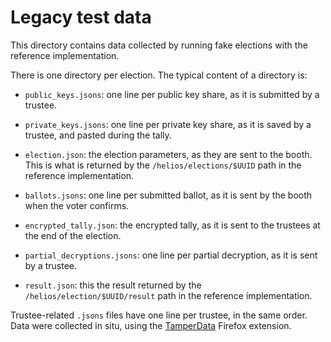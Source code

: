 Legacy test data
================

This directory contains data collected by running fake elections with
the reference implementation.

There is one directory per election. The typical content of a
directory is:

 * `public_keys.jsons`: one line per public key share, as it is
   submitted by a trustee.

 * `private_keys.jsons`: one line per private key share, as it is
   saved by a trustee, and pasted during the tally.

 * `election.json`: the election parameters, as they are sent to the
   booth. This is what is returned by the `/helios/elections/$UUID`
   path in the reference implementation.

 * `ballots.jsons`: one line per submitted ballot, as it is sent by
   the booth when the voter confirms.

 * `encrypted_tally.json`: the encrypted tally, as it is sent to the
   trustees at the end of the election.

 * `partial_decryptions.jsons`: one line per partial decryption, as it
   is sent by a trustee.

 * `result.json`: this the result returned by the
   `/helios/election/$UUID/result` path in the reference
   implementation.

Trustee-related `.jsons` files have one line per trustee, in the same
order. Data were collected in situ, using the [TamperData][1] Firefox
extension.

[1]: http://tamperdata.mozdev.org/
